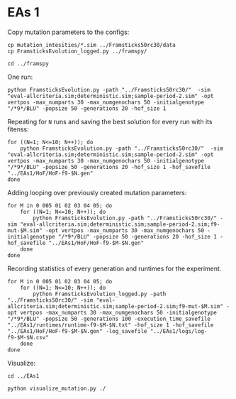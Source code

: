 # EAs 1
Copy mutation parameters to the configs:

```shell
cp mutation_intesities/*.sim ../Framsticks50rc30/data
cp FramsticksEvolution_logged.py ../framspy/
```

```shell
cd ../framspy
```

One run:

```shell
python FramsticksEvolution.py -path "../Framsticks50rc30/"  -sim "eval-allcriteria.sim;deterministic.sim;sample-period-2.sim" -opt vertpos -max_numparts 30 -max_numgenochars 50 -initialgenotype "/*9*/BLU" -popsize 50 -generations 20 -hof_size 1
```

Repeating for `N` runs and saving the best solution for every run with its fitenss:

```shell
for ((N=1; N<=10; N++)); do
    python FramsticksEvolution.py -path "../Framsticks50rc30/"  -sim "eval-allcriteria.sim;deterministic.sim;sample-period-2.sim" -opt vertpos -max_numparts 30 -max_numgenochars 50 -initialgenotype "/*9*/BLU" -popsize 50 -generations 20 -hof_size 1 -hof_savefile "../EAs1/HoF/HoF-f9-$N.gen"
done
```

Adding looping over previously created mutation parameters:

```shell
for M in 0 005 01 02 03 04 05; do
    for ((N=1; N<=10; N++)); do
        python FramsticksEvolution.py -path "../Framsticks50rc30/" -sim "eval-allcriteria.sim;deterministic.sim;sample-period-2.sim;f9-mut-$M.sim" -opt vertpos -max_numparts 30 -max_numgenochars 50 -initialgenotype "/*9*/BLU" -popsize 50 -generations 20 -hof_size 1 -hof_savefile "../EAs1/HoF/HoF-f9-$M-$N.gen"
	done
done
```

Recording statistics of every generation and runtimes for the experiment.

```shell
for M in 0 005 01 02 03 04 05; do
    for ((N=1; N<=10; N++)); do
        python FramsticksEvolution_logged.py -path "../Framsticks50rc30/" -sim "eval-allcriteria.sim;deterministic.sim;sample-period-2.sim;f9-mut-$M.sim" -opt vertpos -max_numparts 30 -max_numgenochars 50 -initialgenotype "/*9*/BLU" -popsize 50 -generations 100 -execution_time_savefile "../EAs1/runtimes/runtime-f9-$M-$N.txt" -hof_size 1 -hof_savefile "../EAs1/HoF/HoF-f9-$M-$N.gen" -log_savefile "../EAs1/logs/log-f9-$M-$N.csv"
    done
done
```

Visualize:

```shell
cd ../EAs1
```

```shell
python visualize_mutation.py ./
```
